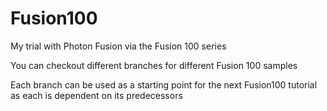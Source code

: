 # Fusion100
My trial with Photon Fusion via the Fusion 100 series

You can checkout different branches for different Fusion 100 samples

Each branch can be used as a starting point for the next Fusion100 tutorial as each is dependent on its predecessors
